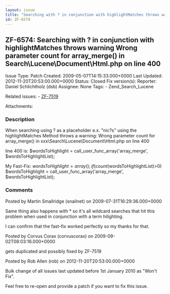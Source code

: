 ```yaml
---
layout: issue
title: "Searching with ? in conjunction with highlightMatches throws warning Wrong parameter count for array_merge() in Search\\Lucene\\Document\\Html.php on line 400"
id: ZF-6574
---
```


ZF-6574: Searching with ? in conjunction with highlightMatches throws warning Wrong parameter count for array\_merge() in Search\\Lucene\\Document\\Html.php on line 400
------------------------------------------------------------------------------------------------------------------------------------------------------------------------

 Issue Type: Patch Created: 2009-05-07T14:15:33.000+0000 Last Updated: 2012-11-20T20:53:00.000+0000 Status: Closed Fix version(s):
 Reporter:  Daniel Schlichtholz (dsb)  Assignee:  None  Tags: - Zend\_Search\_Lucene

 Related issues: - [ZF-7519](/issues/browse/ZF-7519)

 Attachments:
### Description

When searching using ? as a placeholder e.x. "nic?s" using the highlightMatches Method throws a warning: Wrong parameter count for array\_merge() in xxx\\Search\\Lucene\\Document\\Html.php on line 400

line 400 is: $wordsToHighlight = call\_user\_func\_array('array\_merge', $wordsToHighlightList);

My Fast-Fix: $wordsToHighlight=array(); if (count($wordsToHighlightList)>0) $wordsToHighlight = call\_user\_func\_array('array\_merge', $wordsToHighlightList);





### Comments

Posted by Martin Smallridge (snailnet) on 2009-07-31T16:29:36.000+0000

Same thing also happens with \* so it's all wildcard searches that hit this problem when used in conjunction with a term hilighting.

I can confirm that the fast-fix worked perfectly so my thanks for that.





Posted by Corvus Corax (corvuscorax) on 2009-09-02T08:03:16.000+0000

gets duplicated and possibly fixed by ZF-7519





Posted by Rob Allen (rob) on 2012-11-20T20:53:00.000+0000

Bulk change of all issues last updated before 1st January 2010 as "Won't Fix".

Feel free to re-open and provide a patch if you want to fix this issue.

